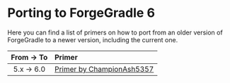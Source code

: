 Porting to ForgeGradle 6
========================

Here you can find a list of primers on how to port from an older version of ForgeGradle to a newer version, including the current one.

From -> To | Primer
:---:      | :---
5.x -> 6.0 | [Primer by ChampionAsh5357][5to6]

[5to6]: https://gist.github.com/ChampionAsh5357/98b08c117cb2057d8029a8919c378a4c
